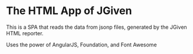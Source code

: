 # The HTML App of JGiven

This is a SPA that reads the data from jsonp files, generated by the JGiven HTML reporter.

Uses the power of AngularJS, Foundation, and Font Awesome
